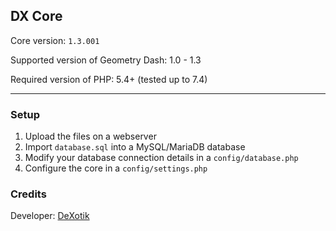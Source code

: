 ## DX Core

Core version: `1.3.001`

Supported version of Geometry Dash: 1.0 - 1.3

Required version of PHP: 5.4+ (tested up to 7.4)

---

### Setup

1. Upload the files on a webserver
2. Import `database.sql` into a MySQL/MariaDB database
3. Modify your database connection details in a `config/database.php`
4. Configure the core in a `config/settings.php`

### Credits

Developer: [DeXotik](https://vk.com/dexotik)
